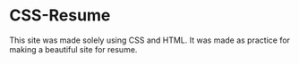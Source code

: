 # CSS-Resume
This site was made solely using CSS and HTML. It was made as practice for making a beautiful site for resume.
